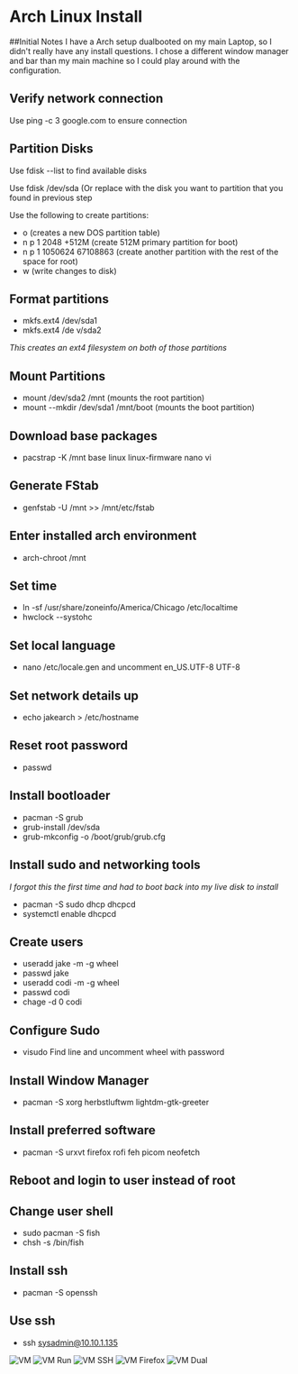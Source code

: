 # Arch Linux Install
##Initial Notes
I have a Arch setup dualbooted on my main Laptop, so I didn't really have any install questions. I chose a different window manager and bar than my main machine so I could play around with the configuration. 

## Verify network connection

Use ping -c 3 google.com to ensure connection

## Partition Disks

Use fdisk --list to find available disks

Use fdisk /dev/sda (Or replace with the disk you want to partition that you found in previous step
 
Use the following to create partitions:
 - o (creates a new DOS partition table)
 - n p 1 2048 +512M (create 512M primary partition for boot)
 - n p 1 1050624 67108863 (create another partition with the rest of the space for root)
 - w (write changes to disk)

## Format partitions
 - mkfs.ext4 /dev/sda1
 - mkfs.ext4 /de v/sda2
 
 *This creates an ext4 filesystem on both of those partitions*
 
## Mount Partitions
 - mount /dev/sda2 /mnt (mounts the root partition)
 - mount --mkdir /dev/sda1 /mnt/boot (mounts the boot partition)

## Download base packages
 - pacstrap -K /mnt base linux linux-firmware nano vi
 
 ## Generate FStab
  - genfstab -U /mnt >> /mnt/etc/fstab

## Enter installed arch environment
 - arch-chroot /mnt
 
## Set time
- ln -sf /usr/share/zoneinfo/America/Chicago /etc/localtime
- hwclock --systohc

## Set local language
- nano /etc/locale.gen and uncomment en_US.UTF-8 UTF-8

## Set network details up
- echo jakearch > /etc/hostname

## Reset root password
- passwd

## Install bootloader
- pacman -S grub
- grub-install /dev/sda
- grub-mkconfig -o /boot/grub/grub.cfg

## Install sudo and networking tools
*I forgot this the first time and had to boot back into my live disk to install*
- pacman -S sudo dhcp dhcpcd
- systemctl enable dhcpcd

## Create users
 - useradd jake -m -g wheel
 - passwd jake
 - useradd codi -m -g wheel
 - passwd codi
 - chage -d 0 codi

## Configure Sudo
 - visudo
   Find line and uncomment wheel with password

## Install Window Manager
- pacman -S xorg herbstluftwm lightdm-gtk-greeter
 
## Install preferred software
- pacman -S urxvt firefox rofi feh picom neofetch

## Reboot and login to user instead of root

## Change user shell
- sudo pacman -S fish
- chsh -s /bin/fish

## Install ssh
- pacman -S openssh

## Use ssh
- ssh sysadmin@10.10.1.135

![VM](https://raw.githubusercontent.com/jtw7615/jtw7615.github.io/main/vm.png)
![VM Run](https://raw.githubusercontent.com/jtw7615/jtw7615.github.io/main/vm_run.png)
![VM SSH]()
![VM Firefox](https://raw.githubusercontent.com/jtw7615/jtw7615.github.io/main/vm_firefox.png)
![VM Dual](https://raw.githubusercontent.com/jtw7615/jtw7615.github.io/main/vm_dual.png)
